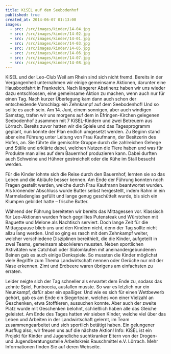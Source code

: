 ```yaml
---
title: KiSEL auf dem Seebodenhof
published: true
created_at: 2014-06-07 01:13:00
images:
  - src: /src/images/kinder/14-04.jpg
  - src: /src/images/kinder/14-02.jpg
  - src: /src/images/kinder/14-01.jpg
  - src: /src/images/kinder/14-03.jpg
  - src: /src/images/kinder/14-05.jpg
  - src: /src/images/kinder/14-06.jpg
  - src: /src/images/kinder/14-07.jpg
  - src: /src/images/kinder/14-08.jpg
---
```


KiSEL und der Leo-Club Weil am Rhein sind sich nicht fremd. Bereits in der Vergangenheit unternahmen wir einige gemeinsame Aktionen, darunter eine Hausbootfahrt in Frankreich. Nach längerer Abstinenz haben wir uns wieder dazu entschlossen, eine gemeinsame Aktion zu machen, wenn auch nur für einen Tag. Nach kurzer Überlegung kam dann auch schon der entscheidende Vorschlag: ein Zehnkampf auf dem Seebodenhof!
Und so sollte es auch sein. Am 14. Juni, einem sonnigen, aber auch windigen Samstag, trafen wir uns morgens auf dem in Efringen-Kirchen gelegenen Seebodenhof zusammen mit 7 KiSEL-Kindern und zwei Betreuern aus Lörrach. Bereits zuvor hatten wir die Spiele und das Tagesprogramm geplant, nun konnte der Plan endlich umgesetzt werden. Zu Beginn stand aber eine Führung unter Leitung von Frau Kaufmann, der Besitzerin des Hofes, an. Sie führte die gemischte Gruppe durch die zahlreichen Gehege und Ställe und erklärte dabei, welchen Nutzen die Tiere haben und was für Produkte man alles auf dem Bauernhof produzieren kann. Dabei durften auch Schweine und Hühner gestreichelt oder die Kühe im Stall besucht werden.

Für die Kinder lohnte sich die Reise durch den Bauernhof, lernten sie so das Leben und die Abläufe besser kennen. Am Ende der Führung konnten noch Fragen gestellt werden, welche durch Frau Kaufmann beantwortet wurden. Als krönender Abschluss wurde Butter selbst hergestellt, indem Rahm in ein Marmeladenglas gefüllt und lange genug geschüttelt wurde, bis sich ein Klumpen gebildet hatte – frische Butter.

Während der Führung bereiteten wir bereits das Mittagessen vor. Klassisch für Leo-Aktionen wurden frisch gegrilltes Putensteak und Würstchen mit Baguette und Melone als Nachtisch serviert. Doch lange Zeit für die Mittagspause blieb uns und den Kindern nicht, denn der Tag sollte nicht allzu lang werden. Und so ging es rasch mit dem Zehnkampf weiter, welcher verschiedene Disziplinen bereithielt, die die Kinder, aufgeteilt in zwei Teams, gemeinsam absolvieren mussten. Neben sportlichen Aktivitäten wie Catchball oder Slalomlaufen mit aneinandergebundenen Beinen gab es auch einige Denkspiele. So mussten die Kinder möglichst viele Begriffe zum Thema Landwirtschaft nennen oder Gerüche nur mit der Nase erkennen. Zimt und Erdbeere waren übrigens am einfachsten zu erraten.

Leider neigte sich der Tag schneller als erwartet dem Ende zu, sodass das zehnte Spiel, Funboccia, ausfallen musste. So war es letzlich nur ein Neunkampf, dafür aber ein spaßiger. Und wie es sich für einen Wettbewerb gehört, gab es am Ende ein Siegerteam, welches von einer Vielzahl an Geschenken, etwa Stofftieren, aussuchen konnte. Aber auch der zweite Platz wurde mit Geschenken belohnt, schließlich haben alle das Gleiche geleistet. Am Ende des Tages hatten wir sieben Kinder, welche viel über das Leben und Arbeiten in der Landwirtschaft gelernt, im Team zusammengearbeitet und sich sportlich betätigt haben. Ein gelungener Ausflug also, wir freuen uns auf die nächste Aktion!
Info: KiSEL ist ein Projekt für Kinder und Jugendliche suchtkranker Eltern von der Drogen- und Jugendberatungsstelle Arbeitskreis Rauschmittel e.V. Lörrach. Mehr Informationen finden Sie auf deren Webseite.
